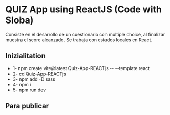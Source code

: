 # QUIZ App using ReactJS (Code with Sloba)
Consiste en el desarrollo de un cuestionario con multiple choice, al finalizar muestra el score alcanzado.
Se trabaja con estados locales en React.

## Inizialitation

- 1- npm create vite@latest Quiz-App-REACTjs -- --template react
- 2- cd Quiz-App-REACTjs
- 3- npm add -D sass
- 4- npm i 
- 5- npm run dev

## Para publicar
